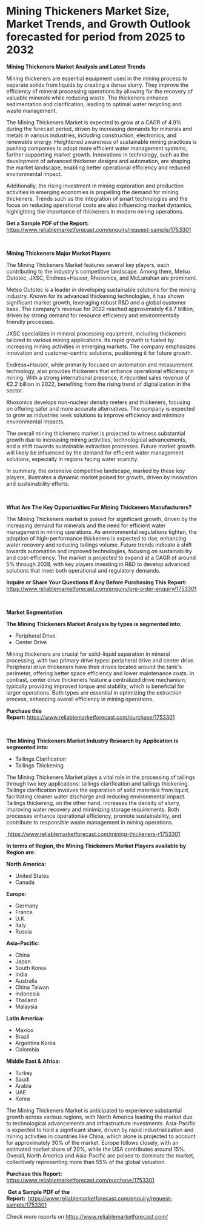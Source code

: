 <p><h1>Mining Thickeners Market Size, Market Trends, and Growth Outlook forecasted for period from 2025 to 2032</h1></p><p><strong>Mining Thickeners Market Analysis and Latest Trends</strong></p>
<p><p>Mining thickeners are essential equipment used in the mining process to separate solids from liquids by creating a dense slurry. They improve the efficiency of mineral processing operations by allowing for the recovery of valuable minerals while reducing waste. The thickeners enhance sedimentation and clarification, leading to optimal water recycling and waste management.</p><p>The Mining Thickeners Market is expected to grow at a CAGR of 4.9% during the forecast period, driven by increasing demands for minerals and metals in various industries, including construction, electronics, and renewable energy. Heightened awareness of sustainable mining practices is pushing companies to adopt more efficient water management systems, further supporting market growth. Innovations in technology, such as the development of advanced thickener designs and automation, are shaping the market landscape, enabling better operational efficiency and reduced environmental impact.</p><p>Additionally, the rising investment in mining exploration and production activities in emerging economies is propelling the demand for mining thickeners. Trends such as the integration of smart technologies and the focus on reducing operational costs are also influencing market dynamics, highlighting the importance of thickeners in modern mining operations.</p></p>
<p><strong>Get a Sample PDF of the Report:&nbsp;</strong> <a href="https://www.reliablemarketforecast.com/enquiry/request-sample/1753301?utm_campaign=3089&utm_medium=2&utm_source=Github&utm_content=ia&utm_term=09042025&utm_id=mining-thickeners">https://www.reliablemarketforecast.com/enquiry/request-sample/1753301</a></p>
<p>&nbsp;</p>
<p><strong>Mining Thickeners Major Market Players</strong></p>
<p><p>The Mining Thickeners Market features several key players, each contributing to the industry's competitive landscape. Among them, Metso Outotec, JXSC, Endress+Hauser, Rhosonics, and McLanahan are prominent. </p><p>Metso Outotec is a leader in developing sustainable solutions for the mining industry. Known for its advanced thickening technologies, it has shown significant market growth, leveraging robust R&D and a global customer base. The company's revenue for 2022 reached approximately €4.7 billion, driven by strong demand for resource efficiency and environmentally friendly processes.</p><p>JXSC specializes in mineral processing equipment, including thickeners tailored to various mining applications. Its rapid growth is fueled by increasing mining activities in emerging markets. The company emphasizes innovation and customer-centric solutions, positioning it for future growth.</p><p>Endress+Hauser, while primarily focused on automation and measurement technology, also provides thickeners that enhance operational efficiency in mining. With a strong international presence, it recorded sales revenue of €2.2 billion in 2022, benefiting from the rising trend of digitalization in the sector.</p><p>Rhosonics develops non-nuclear density meters and thickeners, focusing on offering safer and more accurate alternatives. The company is expected to grow as industries seek solutions to improve efficiency and minimize environmental impacts.</p><p>The overall mining thickeners market is projected to witness substantial growth due to increasing mining activities, technological advancements, and a shift towards sustainable extraction processes. Future market growth will likely be influenced by the demand for efficient water management solutions, especially in regions facing water scarcity.</p><p>In summary, the extensive competitive landscape, marked by these key players, illustrates a dynamic market poised for growth, driven by innovation and sustainability efforts.</p></p>
<p>&nbsp;</p>
<p><strong>What Are The Key Opportunities For Mining Thickeners Manufacturers?</strong></p>
<p><p>The Mining Thickeners market is poised for significant growth, driven by the increasing demand for minerals and the need for efficient water management in mining operations. As environmental regulations tighten, the adoption of high-performance thickeners is expected to rise, enhancing water recovery and reducing tailings volume. Future trends indicate a shift towards automation and improved technologies, focusing on sustainability and cost-efficiency. The market is projected to expand at a CAGR of around 5% through 2028, with key players investing in R&D to develop advanced solutions that meet both operational and regulatory demands.</p></p>
<p><strong>Inquire or Share Your Questions If Any Before Purchasing This Report:</strong> <a href="https://www.reliablemarketforecast.com/enquiry/pre-order-enquiry/1753301?utm_campaign=3089&utm_medium=2&utm_source=Github&utm_content=ia&utm_term=09042025&utm_id=mining-thickeners">https://www.reliablemarketforecast.com/enquiry/pre-order-enquiry/1753301</a></p>
<p>&nbsp;</p>
<p><strong>Market Segmentation</strong></p>
<p><strong>The Mining Thickeners Market Analysis by types is segmented into:</strong></p>
<p><ul><li>Peripheral Drive</li><li>Center Drive</li></ul></p>
<p><p>Mining thickeners are crucial for solid-liquid separation in mineral processing, with two primary drive types: peripheral drive and center drive. Peripheral drive thickeners have their drives located around the tank's perimeter, offering better space efficiency and lower maintenance costs. In contrast, center drive thickeners feature a centralized drive mechanism, typically providing improved torque and stability, which is beneficial for larger operations. Both types are essential in optimizing the extraction process, enhancing overall efficiency in mining operations.</p></p>
<p><strong>Purchase this Report:&nbsp;</strong><a href="https://www.reliablemarketforecast.com/purchase/1753301?utm_campaign=3089&utm_medium=2&utm_source=Github&utm_content=ia&utm_term=09042025&utm_id=mining-thickeners">https://www.reliablemarketforecast.com/purchase/1753301</a></p>
<p>&nbsp;</p>
<p><strong>The Mining Thickeners Market Industry Research by Application is segmented into:</strong></p>
<p><ul><li>Tailings Clarification</li><li>Tailings Thickening</li></ul></p>
<p><p>The Mining Thickeners Market plays a vital role in the processing of tailings through two key applications: tailings clarification and tailings thickening. Tailings clarification involves the separation of solid materials from liquid, facilitating cleaner water discharge and reducing environmental impact. Tailings thickening, on the other hand, increases the density of slurry, improving water recovery and minimizing storage requirements. Both processes enhance operational efficiency, promote sustainability, and contribute to responsible waste management in mining operations.</p></p>
<p><a href="https://www.reliablemarketforecast.com/mining-thickeners-r1753301?utm_campaign=3089&utm_medium=2&utm_source=Github&utm_content=ia&utm_term=09042025&utm_id=mining-thickeners">&nbsp;https://www.reliablemarketforecast.com/mining-thickeners-r1753301</a></p>
<p><strong>In terms of Region, the Mining Thickeners Market Players available by Region are:</strong></p>
<p>
    <p> <strong> North America: </strong>
        <ul>
            <li>United States</li>
            <li>Canada</li>
        </ul>
        </p> 
    <p> <strong> Europe: </strong>
        <ul>
            <li>Germany</li>
            <li>France</li>
            <li>U.K.</li>
            <li>Italy</li>
            <li>Russia</li>
        </ul>
        </p> 
    <p> <strong> Asia-Pacific: </strong>
        <ul>
            <li>China</li>
            <li>Japan</li>
            <li>South Korea</li>
            <li>India</li>
            <li>Australia</li>
            <li>China Taiwan</li>
            <li>Indonesia</li>
            <li>Thailand</li>
            <li>Malaysia</li>
        </ul>
        </p> 
    <p> <strong> Latin America: </strong>
        <ul>
            <li>Mexico</li>
            <li>Brazil</li>
            <li>Argentina Korea</li>
            <li>Colombia</li>
        </ul>
        </p> 
    <p> <strong> Middle East & Africa: </strong>
        <ul>
            <li>Turkey</li>
            <li>Saudi</li>
            <li>Arabia</li>
            <li>UAE</li>
            <li>Korea</li>
        </ul>
    </p>
    </p>
<p><p>The Mining Thickeners Market is anticipated to experience substantial growth across various regions, with North America leading the market due to technological advancements and infrastructure investments. Asia-Pacific is expected to hold a significant share, driven by rapid industrialization and mining activities in countries like China, which alone is projected to account for approximately 30% of the market. Europe follows closely, with an estimated market share of 20%, while the USA contributes around 15%. Overall, North America and Asia-Pacific are poised to dominate the market, collectively representing more than 55% of the global valuation.</p></p>
<p><strong>Purchase this Report: </strong><a href="https://www.reliablemarketforecast.com/purchase/1753301?utm_campaign=3089&utm_medium=2&utm_source=Github&utm_content=ia&utm_term=09042025&utm_id=mining-thickeners">https://www.reliablemarketforecast.com/purchase/1753301</a></p>
<p>&nbsp;<strong>Get a Sample PDF of the Report:&nbsp;&nbsp;</strong><a href="https://www.reliablemarketforecast.com/enquiry/request-sample/1753301?utm_campaign=3089&utm_medium=2&utm_source=Github&utm_content=ia&utm_term=09042025&utm_id=mining-thickeners">https://www.reliablemarketforecast.com/enquiry/request-sample/1753301</a></p>
<p><strong></strong></p>
<p>Check more reports on <a href="https://www.reliablemarketforecast.com/?utm_campaign=3089&utm_medium=2&utm_source=Github&utm_content=ia&utm_term=09042025&utm_id=mining-thickeners">https://www.reliablemarketforecast.com/</a></p>